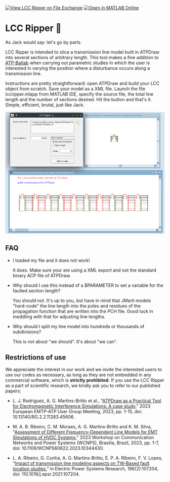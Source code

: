 [![View LCC Ripper on File Exchange](https://www.mathworks.com/matlabcentral/images/matlab-file-exchange.svg)](https://www.mathworks.com/matlabcentral/fileexchange/166116-lcc-ripper) [![Open in MATLAB Online](https://www.mathworks.com/images/responsive/global/open-in-matlab-online.svg)](https://matlab.mathworks.com/open/fileexchange/v1?id=166116) 

# LCC Ripper 🔪

As Jack would say: let's go by parts.

LCC Ripper is intended to slice a transmission line model built in ATPDraw into several sections of arbitrary length. This tool makes a fine addition to [ATP-Batlab](https://github.com/amaurigmartins/ATPBatlab) when carrying out parametric studies in which the user is interested in varying the position where a disturbance occurs along a transmission line.

Instructions are pretty straightforward: open ATPDraw and build your LCC object from scratch. Save your model as a XML file. Launch the file lccripper.mlapp from MATLAB IDE, specify the source file, the total line length and the number of sections desired. Hit the button and that's it. Simple, efficient, brutal, just like Jack.

[![Screenshot #1](https://github.com/amaurigmartins/LCCRipper/blob/main/Screenshot1.png?raw=true)](https://github.com/amaurigmartins/LCCRipper/blob/main/Screenshot1.png?raw=true) 

## FAQ

- I loaded my file and it does not work!


  It does. Make sure your are using a XML export and not the standard binary ACP file of ATPDraw.

- Why should I use this instead of a $PARAMETER to set a variable for the faulted section length?

  
  You should not. It's up to you, but have in mind that JMarti models "hard-code" the line length into the poles and residues of the propagation function that are written into the PCH file. Good luck in meddling with that for adjusting line lengths.

- Why should I split my line model into hundreds or thousands of subdivisions?

  
  This is not about "we should". It's about "we can".
  

## Restrictions of use

We appreciate the interest in our work and we invite the interested users to use our codes as necessary, as long as they are not embedded in any commercial software, which is **strictly prohibited**. If you use the LCC Ripper as a part of scientific research, we kindly ask you to refer to our published papers:

- L. J. Rodríguez, A. G. Martins-Britto et al., "[ATPDraw as a Practical Tool for Electromagnetic Interference Simulations: A case study](https://www.researchgate.net/publication/373897490_ATPDraw_as_a_Practical_Tool_for_Electromagnetic_Interference_Simulations_A_case_study)," 2023 European EMTP-ATP User Group Meeting, 2023, pp. 1-15, doi: 10.13140/RG.2.2.11283.45606.
  
- M. A. B. Ribeiro, C. M. Moraes, A. G. Martins-Britto and K. M. Silva, "[Assessment of Different Frequency-Dependent Line Models for EMT Simulations of HVDC Systems](https://ieeexplore.ieee.org/document/10344430)," 2023 Workshop on Communication Networks and Power Systems (WCNPS), Brasilia, Brazil, 2023, pp. 1-7, doi: 10.1109/WCNPS60622.2023.10344430.
  
- L. A. Ribeiro, G. Cunha, A. G. Martins-Britto, E. P. A. Ribeiro, F. V. Lopes, “[Impact of transmission line modeling aspects on TW-Based fault location studies](https://www.sciencedirect.com/science/article/abs/pii/S0378779621001851),” in Electric Power Systems Research, 196(2):107204, doi: 110.1016/j.epsr.2021.107204.

